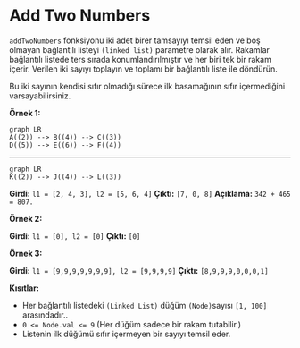 ﻿# Add Two Numbers

`addTwoNumbers` fonksiyonu iki adet birer tamsayıyı temsil eden ve boş olmayan bağlantılı listeyi `(linked list)` parametre olarak alır. Rakamlar bağlantılı listede ters sırada konumlandırılmıştır ve her biri tek bir rakam içerir. Verilen iki sayıyı toplayın ve toplamı bir bağlantılı liste ile döndürün.

Bu iki sayının kendisi sıfır olmadığı sürece ilk basamağının sıfır içermediğini varsayabilirsiniz.

**Örnek 1:**

```mermaid
graph LR
A((2)) --> B((4)) --> C((3))
D((5)) --> E((6)) --> F((4))
```
<hr>

```mermaid
graph LR
K((2)) --> J((4)) --> L((3))
```

**Girdi:** `l1 = [2, 4, 3], l2 = [5, 6, 4]`
**Çıktı:** `[7, 0, 8]`
**Açıklama:** `342 + 465 = 807.`

**Örnek 2:**

**Girdi:** `l1 = [0], l2 = [0]`
**Çıktı:** `[0]`

**Örnek 3:**

**Girdi:** `l1 = [9,9,9,9,9,9,9], l2 = [9,9,9,9]`
**Çıktı:** `[8,9,9,9,0,0,0,1]`

**Kısıtlar:**
-   Her bağlantılı listedeki `(Linked List)` düğüm  `(Node)`sayısı  `[1, 100]` arasındadır..
-   `0 <= Node.val <= 9` (Her düğüm sadece bir rakam tutabilir.)
-   Listenin ilk düğümü sıfır içermeyen bir sayıyı temsil eder.



